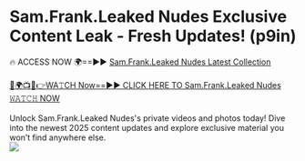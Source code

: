 # Sam.Frank.Leaked Nudes Exclusive Content Leak - Fresh Updates! (p9in)

🔥 ACCESS NOW 🌍==►► <a href="https://tinyurl.com/yc657z5k" rel="nofollow">Sam.Frank.Leaked Nudes Latest Collection</a>
<br><br>
[🔴🌍📺📱👉WA𝚃CH Now==►► CLICK HERE TO Sam.Frank.Leaked Nudes 𝚆𝙰𝚃𝙲𝙷 NOW](https://tinyurl.com/yc657z5k)
<br><br>
Unlock Sam.Frank.Leaked Nudes's private videos and photos today! Dive into the newest 2025 content updates and explore exclusive material you won’t find anywhere else.
<br>
<a href="https://tinyurl.com/yc657z5k" rel="nofollow" data-target="animated-image.originalLink"><img src="https://camo.githubusercontent.com/8a4f000d20f83aca3bf7ec5f350d767afa0574a8a352519fd8cfa583a6f93a33/68747470733a2f2f692e696d6775722e636f6d2f644a486b345a712e676966" data-canonical-src="https://i.imgur.com/dJHk4Zq.gif" style="max-width: 100%; display: inline-block;" data-target="animated-image.originalImage"></a>
<br>

